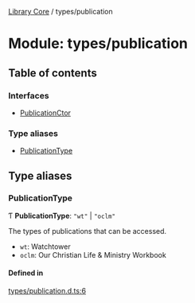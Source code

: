 [Library Core](../README.md) / types/publication

# Module: types/publication

## Table of contents

### Interfaces

- [PublicationCtor](../interfaces/types_publication.publicationctor.md)

### Type aliases

- [PublicationType](types_publication.md#publicationtype)

## Type aliases

### PublicationType

Ƭ **PublicationType**: ``"wt"`` \| ``"oclm"``

The types of publications that can be accessed.
- `wt`: Watchtower
- `oclm`: Our Christian Life & Ministry Workbook

#### Defined in

[types/publication.d.ts:6](https://github.com/BenShelton/library-api/blob/master/packages/core/types/publication.d.ts#L6)
